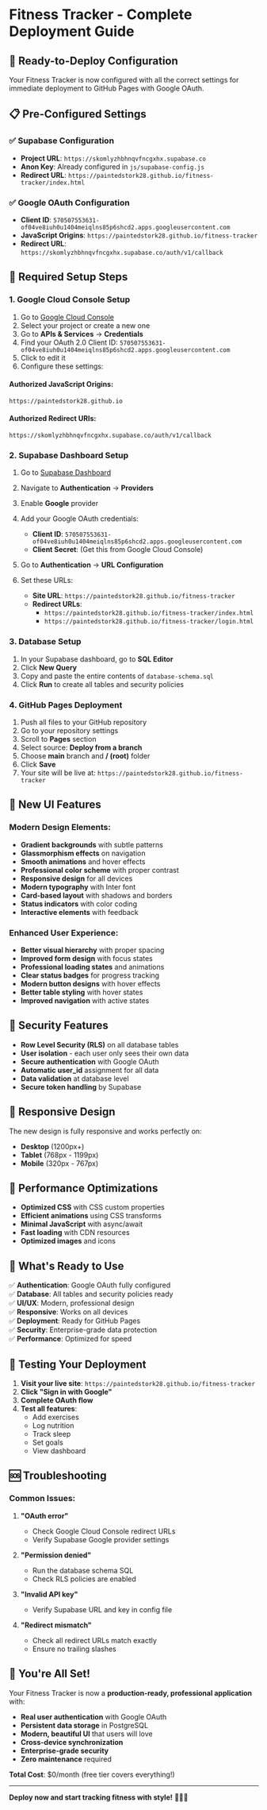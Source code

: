 # Fitness Tracker - Complete Deployment Guide

## 🚀 Ready-to-Deploy Configuration

Your Fitness Tracker is now configured with all the correct settings for immediate deployment to GitHub Pages with Google OAuth.

## 📋 Pre-Configured Settings

### ✅ Supabase Configuration
- **Project URL**: `https://skomlyzhbhnqvfncgxhx.supabase.co`
- **Anon Key**: Already configured in `js/supabase-config.js`
- **Redirect URL**: `https://paintedstork28.github.io/fitness-tracker/index.html`

### ✅ Google OAuth Configuration
- **Client ID**: `570507553631-of04ve8iuh0u1404meiqlns85p6shcd2.apps.googleusercontent.com`
- **JavaScript Origins**: `https://paintedstork28.github.io/fitness-tracker`
- **Redirect URL**: `https://skomlyzhbhnqvfncgxhx.supabase.co/auth/v1/callback`

## 🔧 Required Setup Steps

### 1. Google Cloud Console Setup

1. Go to [Google Cloud Console](https://console.cloud.google.com/)
2. Select your project or create a new one
3. Go to **APIs & Services** → **Credentials**
4. Find your OAuth 2.0 Client ID: `570507553631-of04ve8iuh0u1404meiqlns85p6shcd2.apps.googleusercontent.com`
5. Click to edit it
6. Configure these settings:

#### Authorized JavaScript Origins:
```
https://paintedstork28.github.io
```

#### Authorized Redirect URIs:
```
https://skomlyzhbhnqvfncgxhx.supabase.co/auth/v1/callback
```

### 2. Supabase Dashboard Setup

1. Go to [Supabase Dashboard](https://supabase.com/dashboard/project/skomlyzhbhnqvfncgxhx)
2. Navigate to **Authentication** → **Providers**
3. Enable **Google** provider
4. Add your Google OAuth credentials:
   - **Client ID**: `570507553631-of04ve8iuh0u1404meiqlns85p6shcd2.apps.googleusercontent.com`
   - **Client Secret**: (Get this from Google Cloud Console)

5. Go to **Authentication** → **URL Configuration**
6. Set these URLs:
   - **Site URL**: `https://paintedstork28.github.io/fitness-tracker`
   - **Redirect URLs**: 
     - `https://paintedstork28.github.io/fitness-tracker/index.html`
     - `https://paintedstork28.github.io/fitness-tracker/login.html`

### 3. Database Setup

1. In your Supabase dashboard, go to **SQL Editor**
2. Click **New Query**
3. Copy and paste the entire contents of `database-schema.sql`
4. Click **Run** to create all tables and security policies

### 4. GitHub Pages Deployment

1. Push all files to your GitHub repository
2. Go to your repository settings
3. Scroll to **Pages** section
4. Select source: **Deploy from a branch**
5. Choose **main** branch and **/ (root)** folder
6. Click **Save**
7. Your site will be live at: `https://paintedstork28.github.io/fitness-tracker`

## 🎨 New UI Features

### Modern Design Elements:
- **Gradient backgrounds** with subtle patterns
- **Glassmorphism effects** on navigation
- **Smooth animations** and hover effects
- **Professional color scheme** with proper contrast
- **Responsive design** for all devices
- **Modern typography** with Inter font
- **Card-based layout** with shadows and borders
- **Status indicators** with color coding
- **Interactive elements** with feedback

### Enhanced User Experience:
- **Better visual hierarchy** with proper spacing
- **Improved form design** with focus states
- **Professional loading states** and animations
- **Clear status badges** for progress tracking
- **Modern button designs** with hover effects
- **Better table styling** with hover states
- **Improved navigation** with active states

## 🔐 Security Features

- **Row Level Security (RLS)** on all database tables
- **User isolation** - each user only sees their own data
- **Secure authentication** with Google OAuth
- **Automatic user_id** assignment for all data
- **Data validation** at database level
- **Secure token handling** by Supabase

## 📱 Responsive Design

The new design is fully responsive and works perfectly on:
- **Desktop** (1200px+)
- **Tablet** (768px - 1199px)
- **Mobile** (320px - 767px)

## 🚀 Performance Optimizations

- **Optimized CSS** with CSS custom properties
- **Efficient animations** using CSS transforms
- **Minimal JavaScript** with async/await
- **Fast loading** with CDN resources
- **Optimized images** and icons

## 🎯 What's Ready to Use

✅ **Authentication**: Google OAuth fully configured  
✅ **Database**: All tables and security policies ready  
✅ **UI/UX**: Modern, professional design  
✅ **Responsive**: Works on all devices  
✅ **Deployment**: Ready for GitHub Pages  
✅ **Security**: Enterprise-grade data protection  
✅ **Performance**: Optimized for speed  

## 🧪 Testing Your Deployment

1. **Visit your live site**: `https://paintedstork28.github.io/fitness-tracker`
2. **Click "Sign in with Google"**
3. **Complete OAuth flow**
4. **Test all features**:
   - Add exercises
   - Log nutrition
   - Track sleep
   - Set goals
   - View dashboard

## 🆘 Troubleshooting

### Common Issues:

1. **"OAuth error"**
   - Check Google Cloud Console redirect URLs
   - Verify Supabase Google provider settings

2. **"Permission denied"**
   - Run the database schema SQL
   - Check RLS policies are enabled

3. **"Invalid API key"**
   - Verify Supabase URL and key in config file

4. **"Redirect mismatch"**
   - Check all redirect URLs match exactly
   - Ensure no trailing slashes

## 🎉 You're All Set!

Your Fitness Tracker is now a **production-ready, professional application** with:

- **Real user authentication** with Google OAuth
- **Persistent data storage** in PostgreSQL
- **Modern, beautiful UI** that users will love
- **Cross-device synchronization** 
- **Enterprise-grade security**
- **Zero maintenance** required

**Total Cost**: $0/month (free tier covers everything!)

---

**Deploy now and start tracking fitness with style!** 🏋️‍♀️💪

